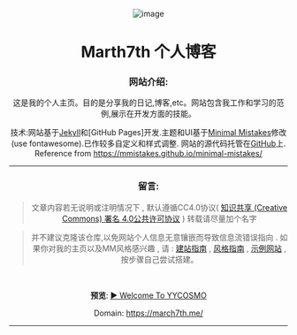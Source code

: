 

<div align='center'>

![image](https://github.com/Sumalene/March7thBlog/assets/124686994/04842755-988d-4857-aa7b-307a3eb9f7d6)

  <h1>Marth7th 个人博客</h1>
  
<h3> 网站介绍: </h3>
这是我的个人主页。目的是分享我的日记,博客,etc。网站包含我工作和学习的范例,展示在开发方面的技能。

技术:网站基于[Jekyll](https://jekyllrb.com/)和[GitHub Pages]开发.主题和UI基于[Minimal Mistakes](https://mademistakes.com/work/jekyll-themes/minimal-mistakes/)修改(use fontawesome).已作较多自定义和样式调整.
网站的源代码托管在[GitHub](404)上. Reference from https://mmistakes.github.io/minimal-mistakes/

---
<h3> 留言: </h3>

> 文章内容若无说明或注明情况下 , 默认遵循CC4.0协议( [知识共享 (Creative Commons) 署名 4.0公共许可协议](https://creativecommons.org/licenses/by/4.0/legalcode.zh-Hans) ) 转载请尽量加个名字

> 并不建议克隆该仓库,以免网站个人信息无意镶嵌而导致信息流错误指向 . 如果你对我的主页以及MM风格感兴趣 , 请 : <a href="https://jekyllcn.com/docs/home/" target="_blank">建站指南</a> , <a href="https://mademistakes.com/work/jekyll-themes/minimal-mistakes/" target="_blank">风格指南</a> , <a href="https://mmistakes.github.io/minimal-mistakes/" target="_blank">示例网站</a> , 按步骤自己尝试搭建。

<br>

**预览**: <a href="https://sumalene.github.io" target="_blank">▶ Welcome To YYCOSMO</a>

Domain: https://march7th.me/
  
</div>

---




